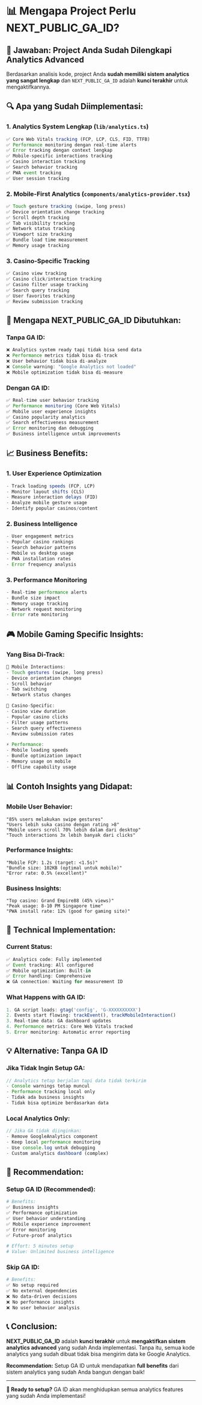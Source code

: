# 📊 Mengapa Project Perlu NEXT_PUBLIC_GA_ID?

## 🎯 **Jawaban: Project Anda Sudah Dilengkapi Analytics Advanced**

Berdasarkan analisis kode, project Anda **sudah memiliki sistem analytics yang sangat lengkap** dan `NEXT_PUBLIC_GA_ID` adalah **kunci terakhir** untuk mengaktifkannya.

## 🔍 **Apa yang Sudah Diimplementasi:**

### **1. Analytics System Lengkap** (`lib/analytics.ts`)
```javascript
✅ Core Web Vitals tracking (FCP, LCP, CLS, FID, TTFB)
✅ Performance monitoring dengan real-time alerts
✅ Error tracking dengan context lengkap
✅ Mobile-specific interactions tracking
✅ Casino interaction tracking
✅ Search behavior tracking
✅ PWA event tracking
✅ User session tracking
```

### **2. Mobile-First Analytics** (`components/analytics-provider.tsx`)
```javascript
✅ Touch gesture tracking (swipe, long press)
✅ Device orientation change tracking
✅ Scroll depth tracking
✅ Tab visibility tracking
✅ Network status tracking
✅ Viewport size tracking
✅ Bundle load time measurement
✅ Memory usage tracking
```

### **3. Casino-Specific Tracking**
```javascript
✅ Casino view tracking
✅ Casino click/interaction tracking
✅ Casino filter usage tracking
✅ Search query tracking
✅ User favorites tracking
✅ Review submission tracking
```

## 🚀 **Mengapa NEXT_PUBLIC_GA_ID Dibutuhkan:**

### **Tanpa GA ID:**
```javascript
❌ Analytics system ready tapi tidak bisa send data
❌ Performance metrics tidak bisa di-track
❌ User behavior tidak bisa di-analyze
❌ Console warning: "Google Analytics not loaded"
❌ Mobile optimization tidak bisa di-measure
```

### **Dengan GA ID:**
```javascript
✅ Real-time user behavior tracking
✅ Performance monitoring (Core Web Vitals)
✅ Mobile user experience insights
✅ Casino popularity analytics
✅ Search effectiveness measurement
✅ Error monitoring dan debugging
✅ Business intelligence untuk improvements
```

## 📈 **Business Benefits:**

### **1. User Experience Optimization**
```javascript
- Track loading speeds (FCP, LCP)
- Monitor layout shifts (CLS)
- Measure interaction delays (FID)
- Analyze mobile gesture usage
- Identify popular casinos/content
```

### **2. Business Intelligence**
```javascript
- User engagement metrics
- Popular casino rankings
- Search behavior patterns
- Mobile vs desktop usage
- PWA installation rates
- Error frequency analysis
```

### **3. Performance Monitoring**
```javascript
- Real-time performance alerts
- Bundle size impact
- Memory usage tracking
- Network request monitoring
- Error rate monitoring
```

## 🎮 **Mobile Gaming Specific Insights:**

### **Yang Bisa Di-Track:**
```javascript
📱 Mobile Interactions:
- Touch gestures (swipe, long press)
- Device orientation changes
- Scroll behavior
- Tab switching
- Network status changes

🎰 Casino-Specific:
- Casino view duration
- Popular casino clicks
- Filter usage patterns
- Search query effectiveness
- Review submission rates

⚡ Performance:
- Mobile loading speeds
- Bundle optimization impact
- Memory usage on mobile
- Offline capability usage
```

## 📊 **Contoh Insights yang Didapat:**

### **Mobile User Behavior:**
```
"85% users melakukan swipe gestures"
"Users lebih suka casino dengan rating >8"
"Mobile users scroll 70% lebih dalam dari desktop"
"Touch interactions 3x lebih banyak dari clicks"
```

### **Performance Insights:**
```
"Mobile FCP: 1.2s (target: <1.5s)"
"Bundle size: 102KB (optimal untuk mobile)"
"Error rate: 0.5% (excellent)"
```

### **Business Insights:**
```
"Top casino: Grand Empire88 (45% views)"
"Peak usage: 8-10 PM Singapore time"
"PWA install rate: 12% (good for gaming site)"
```

## 🔧 **Technical Implementation:**

### **Current Status:**
```javascript
✅ Analytics code: Fully implemented
✅ Event tracking: All configured
✅ Mobile optimization: Built-in
✅ Error handling: Comprehensive
❌ GA connection: Waiting for measurement ID
```

### **What Happens with GA ID:**
```javascript
1. GA script loads: gtag('config', 'G-XXXXXXXXXX')
2. Events start flowing: trackEvent(), trackMobileInteraction()
3. Real-time data: GA dashboard updates
4. Performance metrics: Core Web Vitals tracked
5. Error monitoring: Automatic error reporting
```

## 💡 **Alternative: Tanpa GA ID**

### **Jika Tidak Ingin Setup GA:**
```javascript
// Analytics tetap berjalan tapi data tidak terkirim
- Console warnings tetap muncul
- Performance tracking local only
- Tidak ada business insights
- Tidak bisa optimize berdasarkan data
```

### **Local Analytics Only:**
```javascript
// Jika GA tidak diinginkan:
- Remove GoogleAnalytics component
- Keep local performance monitoring
- Use console.log untuk debugging
- Custom analytics dashboard (complex)
```

## 🎯 **Recommendation:**

### **Setup GA ID** (Recommended):
```bash
# Benefits:
✅ Business insights
✅ Performance optimization
✅ User behavior understanding
✅ Mobile experience improvement
✅ Error monitoring
✅ Future-proof analytics

# Effort: 5 minutes setup
# Value: Unlimited business intelligence
```

### **Skip GA ID:**
```bash
# Benefits:
✅ No setup required
✅ No external dependencies
❌ No data-driven decisions
❌ No performance insights
❌ No user behavior analysis
```

## 📞 **Conclusion:**

**NEXT_PUBLIC_GA_ID** adalah **kunci terakhir** untuk **mengaktifkan sistem analytics advanced** yang sudah Anda implementasi. Tanpa itu, semua kode analytics yang sudah dibuat tidak bisa mengirim data ke Google Analytics.

**Recommendation:** Setup GA ID untuk mendapatkan **full benefits** dari sistem analytics yang sudah Anda bangun dengan baik!

---

**🚀 Ready to setup?** GA ID akan menghidupkan semua analytics features yang sudah Anda implementasi!
